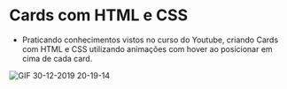 
<h1> Cards com HTML e CSS </h1>

-  Praticando conhecimentos vistos no curso do Youtube, criando Cards com HTML e CSS utilizando animações com hover ao posicionar em cima de cada card.


![GIF 30-12-2019 20-19-14](https://user-images.githubusercontent.com/42179077/71604626-029e8300-2b42-11ea-85ca-e831be8ca448.gif)
